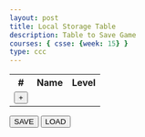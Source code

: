 ```yaml
---
layout: post
title: Local Storage Table
description: Table to Save Game
courses: { csse: {week: 15} }
type: ccc
---
```

<div>
  <table>
      <tr id="pasteAfter">
        <th>#</th>
          <th>Name</th>
          <th>Level</th>
      </tr>
      <tr>
        <td><button id="incrementRow">+</button></td>
      </tr>
  </table>
  <button id="save">SAVE</button>
  <button id="load">LOAD</button>
  <p id="storageCheck"></p>
  </div>
  
  <script>
  var count = 0;
  var storageC;
  var pasteAfter = document.getElementById("pasteAfter");
  var incrementRow = document.getElementById("incrementRow");
  var storageExists = document.getElementById("storageCheck");
  var saveButton = document.getElementById("save");
  var loadButton = document.getElementById("load");
  
  var key = "myKeyValue";
  
  var rows=[];
  function addRow(v1,v2){
      var current = count.toFixed(0); //copy the current count for the current row
      rows.push([]);
  
      var row = document.createElement("tr"); //create a row
  
      var td1 = document.createElement("td");
      td1.innerText = String(count);
      row.append(td1);
      
      var td2 = document.createElement("td");
      var input1 = document.createElement("input");
      input1.type = "text";
      input1.value = v1?v1:"";
      rows[count].push(input1.value);
      input1.addEventListener("focusout",()=>{rows[current][0]=input1.value}); //listen for updates to inputfeild
      td2.append(input1);
      row.append(td2);
      
      var td3 = document.createElement("td");
      var input2 = document.createElement("input");
      input2.type = "number";
      input2.value = v2?v2:0;
      rows[count].push(input2.value);
      input2.addEventListener("focusout",()=>{rows[current][1]=input2.value});//listen for updates to inputfeild
      td3.append(input2);
      row.append(td3);
      
      pasteAfter.insertAdjacentElement("afterend",row); //paste row into table
  
      count += 1; //increment count
  }
  
  ///// not my code, but checks if browser has localstorage
  function storageAvailable(type) {
    let storage;
    try {
      storage = window[type];
      const x = "__storage_test__";
      storage.setItem(x, x);
      storage.removeItem(x);
      return true;
    } catch (e) {
      return (
        e instanceof DOMException &&
        // everything except Firefox
        (e.code === 22 ||
          // Firefox
          e.code === 1014 ||
          // test name field too, because code might not be present
          // everything except Firefox
          e.name === "QuotaExceededError" ||
          // Firefox
          e.name === "NS_ERROR_DOM_QUOTA_REACHED") &&
        // acknowledge QuotaExceededError only if there's something already stored
        storage &&
        storage.length !== 0
      );
    }
  }
  if (storageAvailable("localStorage")) {
      storageExists.innerText = "Local Storage Available";
      storageC = true;
    // Yippee! We can use localStorage awesomeness
  } else {
      storageC = false;
      storageExists.innerText = "Local Storage Not Available";
    // Too bad, no localStorage for us
  }
  
  function load(){
      if (!storageC){
          console.log("cannot access local storage");
          return;
      }
      var list = window.localStorage.getItem(key);
      if (list){
          var array1 = list.split(","); //data is saved as a string, convert to array
          for(let i = 0;i<array1.length;i+=2){
              addRow(array1[i],array1[i+1]);
          }
      }
      else {
          console.log("data may not exist");
      }
  }
  
  function save(){
      console.log(rows);
      if (!storageC){
          console.log("cannot access local storage");
          return;
      }
      window.localStorage.clear(); //clear existing data
  
      //replace data
      window.localStorage.setItem(key,rows); //data is converted to string automatically
  }
  //listen for button presses
  incrementRow.addEventListener("click",()=>{addRow()});
  saveButton.addEventListener("click",save);
  loadButton.addEventListener("click",load);
  </script>
